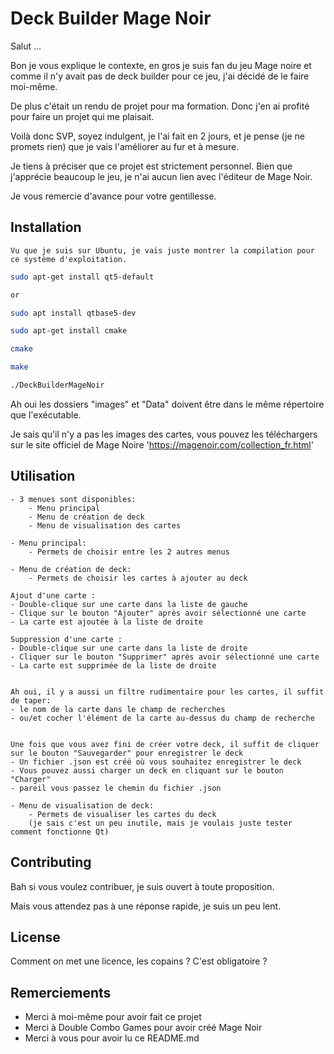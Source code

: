 # Deck Builder Mage Noir

Salut ... 

Bon je vous explique le contexte, en gros je suis fan du jeu Mage noire et comme il n'y avait pas de deck builder pour ce jeu, j'ai décidé de le faire moi-même.

De plus c'était un rendu de projet pour ma formation. Donc j'en ai profité pour faire un projet qui me plaisait.

Voilà donc SVP, soyez indulgent, je l'ai fait en 2 jours, et je pense (je ne promets rien) que je vais l'améliorer au fur et à mesure.

Je tiens à préciser que ce projet est strictement personnel. Bien que j'apprécie beaucoup le jeu, je n'ai aucun lien avec l'éditeur de Mage Noir.

Je vous remercie d'avance pour votre gentillesse.

## Installation
    Vu que je suis sur Ubuntu, je vais juste montrer la compilation pour ce système d'exploitation.

```bash
sudo apt-get install qt5-default

or

sudo apt install qtbase5-dev

sudo apt-get install cmake

cmake

make

./DeckBuilderMageNoir
```

Ah oui les dossiers "images" et "Data" doivent être dans le même répertoire que l'exécutable.

Je sais qu'il n'y a pas les images des cartes, vous pouvez les téléchargers sur le site officiel de Mage Noire 'https://magenoir.com/collection_fr.html'

## Utilisation
````
- 3 menues sont disponibles:
    - Menu principal
    - Menu de création de deck
    - Menu de visualisation des cartes
````
````
- Menu principal:
    - Permets de choisir entre les 2 autres menus
````

````
- Menu de création de deck:
    - Permets de choisir les cartes à ajouter au deck

Ajout d'une carte :
- Double-clique sur une carte dans la liste de gauche 
- Clique sur le bouton "Ajouter" après avoir sélectionné une carte
- La carte est ajoutée à la liste de droite

Suppression d'une carte :
- Double-clique sur une carte dans la liste de droite
- Cliquer sur le bouton "Supprimer" après avoir sélectionné une carte
- La carte est supprimée de la liste de droite
    
    
Ah oui, il y a aussi un filtre rudimentaire pour les cartes, il suffit de taper:
- le nom de la carte dans le champ de recherches
- ou/et cocher l'élément de la carte au-dessus du champ de recherche


Une fois que vous avez fini de créer votre deck, il suffit de cliquer sur le bouton "Sauvegarder" pour enregistrer le deck
- Un fichier .json est créé où vous souhaitez enregistrer le deck
- Vous pouvez aussi charger un deck en cliquant sur le bouton "Charger"
- pareil vous passez le chemin du fichier .json

````

````
- Menu de visualisation de deck:
    - Permets de visualiser les cartes du deck
    (je sais c'est un peu inutile, mais je voulais juste tester comment fonctionne Qt)

````

## Contributing

Bah si vous voulez contribuer, je suis ouvert à toute proposition.

Mais vous attendez pas à une réponse rapide, je suis un peu lent.

## License

Comment on met une licence, les copains ?
C'est obligatoire ?

## Remerciements

- Merci à moi-même pour avoir fait ce projet
- Merci à Double Combo Games pour avoir créé Mage Noir
- Merci à vous pour avoir lu ce README.md
